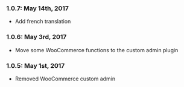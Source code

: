 ### 1.0.7: May 14th, 2017
* Add french translation

### 1.0.6: May 3rd, 2017
* Move some WooCommerce functions to the custom admin plugin

### 1.0.5: May 1st, 2017
* Removed WooCommerce custom admin
